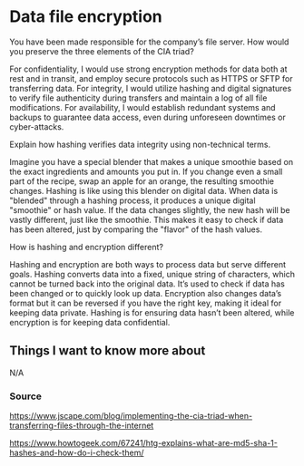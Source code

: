 # Data file encryption

You have been made responsible for the company’s file server. How would you preserve the three elements of the CIA triad?

For confidentiality, I would use strong encryption methods for data both at rest and in transit, and employ secure protocols such as HTTPS or SFTP for transferring data. For integrity, I would utilize hashing and digital signatures to verify file authenticity during transfers and maintain a log of all file modifications. For availability, I would establish redundant systems and backups to guarantee data access, even during unforeseen downtimes or cyber-attacks.

Explain how hashing verifies data integrity using non-technical terms.

Imagine you have a special blender that makes a unique smoothie based on the exact ingredients and amounts you put in. If you change even a small part of the recipe, swap an apple for an orange, the resulting smoothie changes. Hashing is like using this blender on digital data. When data is "blended" through a hashing process, it produces a unique digital "smoothie" or hash value. If the data changes slightly, the new hash will be vastly different, just like the smoothie. This makes it easy to check if data has been altered, just by comparing the "flavor" of the hash values.

How is hashing and encryption different?

Hashing and encryption are both ways to process data but serve different goals. Hashing converts data into a fixed, unique string of characters, which cannot be turned back into the original data. It’s used to check if data has been changed or to quickly look up data. Encryption also changes data’s format but it can be reversed if you have the right key, making it ideal for keeping data private. Hashing is for ensuring data hasn’t been altered, while encryption is for keeping data confidential.

## Things I want to know more about

N/A

### Source

https://www.jscape.com/blog/implementing-the-cia-triad-when-transferring-files-through-the-internet

https://www.howtogeek.com/67241/htg-explains-what-are-md5-sha-1-hashes-and-how-do-i-check-them/